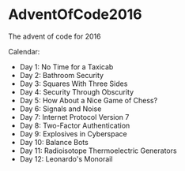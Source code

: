 # AdventOfCode2016
The advent of code for 2016

Calendar:
- Day 1: No Time for a Taxicab
- Day 2: Bathroom Security
- Day 3: Squares With Three Sides
- Day 4: Security Through Obscurity
- Day 5: How About a Nice Game of Chess?
- Day 6: Signals and Noise
- Day 7: Internet Protocol Version 7
- Day 8: Two-Factor Authentication
- Day 9: Explosives in Cyberspace
- Day 10: Balance Bots
- Day 11: Radioisotope Thermoelectric Generators
- Day 12: Leonardo's Monorail